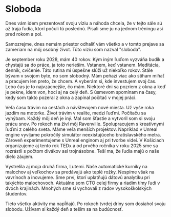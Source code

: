 # Sloboda
Dnes vám idem prezentovať svoju víziu a náhoda chcela, že v tejto sále sú až traja ľudia, ktorí počuli tú poslednú. Písali sme ju na jednom tréningu asi pred rokom a pol.

Samozrejme, dnes nemám priestor odhaliť vám všetko a v tomto prejave sa zameriam na môj osobný život. Túto víziu som nazval "sloboda".

Je september roku 2028, mám 40 rokov. Kým iným ľuďom vyzváňa budík a chystajú sa do práce, ja toto neriešim. Vstanem, keď vstanem. Meditácia, denník, cvičenie. Táto rutina mi úspešne slúži už niekoľko rokov. Stále bývam v svojom byte, no som slobodný. Mám peňazí viac ako stíham míňať a pracujem len preto, že chcem. A vyberám si, kde investujem svoj čas. Lebo čas je to najvzácnejšie, čo mám. Niektoré dni sa pozriem z okna a keď je pekne, idem von, hoci aj na celý deň. S úsmevom spomínam na časy, kedy som takto pozeral z okna a zapínal počítač v mojej práci.

Veľa času trávim na cestách a návštevujem nové miesta. Už vyše roka jazdím na motorke. Život trávim v realite, medzi ľuďmi. Počítaču sa vyhýbam. Každý môj deň je iný. Mal som šťastie a vytvoril som si svoju prácu snov. Po rokoch ma živí môj Ravenville. Spolupracujem s kreatívnymi ľuďmi z celého sveta. Máme veľa menších projektov. Napríklad v Unreal engine vyvíjame pokročilý simulátor neexistujúceho bratislavského metra. Zároveň experimentujeme s Unreal enginom aj pri tvorbe videí. V Košiciach organizujeme aj tento rok TEDx a od prvého ročníka v roku 2025 sme sa rozrástli s počtom divákov asi trojnásobne. Teší ma, že ľudia majú o naše dielo záujem.

Vystrelila aj moja druhá firma, Lutemi. Naše automatické kurníky na malochov aj veľkochov sa predávajú ako teplé rožky. Nespíme však na vavrínoch a inovujeme. Sme prví, ktorí uplatňujú dátovú analytiku pri takýchto malochovoch. Aktuálne som CTO celej firmy a riadim tímy ľudí v dvoch krajinách. Mnohých sme si vychovali z radov vysokoškolských študentov.

Tieto všetky aktivity ma napĺňajú. Po rokoch tvrdej driny som dosiahol svoju slobodu. Užívam si každý deň a teším sa na budúcnosť.